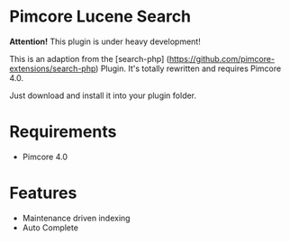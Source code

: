 # Pimcore Lucene Search

**Attention!** This plugin is under heavy development!

This is an adaption from the [search-php] (https://github.com/pimcore-extensions/search-php) Plugin.
It's totally rewritten and requires Pimcore 4.0.

Just download and install it into your plugin folder.

# Requirements
* Pimcore 4.0

# Features
* Maintenance driven indexing
* Auto Complete